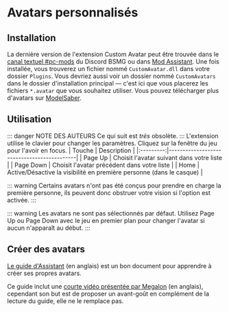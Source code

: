 # Avatars personnalisés
## Installation
La dernière version de l'extension Custom Avatar peut être trouvée dans le [canal textuel #pc-mods](https://discord.gg/beatsabermods) du Discord BSMG ou dans [Mod Assistant](https://github.com/Assistant/ModAssistant).
Une fois installée, vous trouverez un fichier nommé `CustomAvatar.dll` dans votre dossier `Plugins`. Vous devriez aussi voir un dossier nommé `CustomAvatars` dans le dossier d'installation principal — c'est ici que vous placerez les fichiers `*.avatar` que vous souhaitez utiliser. Vous pouvez télécharger plus d'avatars sur [ModelSaber](https://modelsaber.com/Avatars/).

## Utilisation
::: danger NOTE DES AUTEURS
Ce qui suit est *très* obsolète.
:::
L'extension utilise le clavier pour changer les paramètres. Cliquez sur la fenêtre du jeu pour l'avoir en focus.
|    Touche | Description                                |
|:---------:|--------------------------------------------|
|  Page Up  | Choisit l'avatar suivant dans votre liste  |
| Page Down | Choisit l'avatar précédent dans votre liste |
|    Home   | Active/Désactive la visibilité en première personne (dans le casque) |

::: warning
Certains avatars n'ont pas été conçus pour prendre en charge la première personne, ils peuvent donc obstruer votre vision si l'option est activée.
:::

::: warning
Les avatars ne sont pas sélectionnés par défaut. Utilisez Page Up ou Page Down avec le jeu en premier plan pour changer l'avatar si aucun n'apparaît au début.
:::

## Créer des avatars
[Le guide d'Assistant](https://bs.assistant.moe/Avatars) (en anglais) est un bon document pour apprendre à créer ses propres avatars.

Ce guide inclut une [courte vidéo présentée par Megalon](https://bs.assistant.moe/Avatars#Videos) (en anglais), cependant son but est de proposer un avant-goût en complément de la lecture du guide, elle ne le remplace pas.
